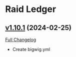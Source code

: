 # Raid Ledger

## [v1.10.1](https://github.com/tg123/RaidLedger/tree/v1.10.1) (2024-02-25)
[Full Changelog](https://github.com/tg123/RaidLedger/commits/v1.10.1) 

- Create bigwig.yml  